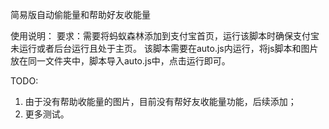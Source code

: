 简易版自动偷能量和帮助好友收能量

使用说明：
要求：需要将蚂蚁森林添加到支付宝首页，运行该脚本时确保支付宝未运行或者后台运行且处于主页。
该脚本需要在auto.js内运行，将js脚本和图片放在同一文件夹中，脚本导入auto.js中，点击运行即可。


TODO:
1. 由于没有帮助收能量的图片，目前没有帮好友收能量功能，后续添加；
2. 更多测试。